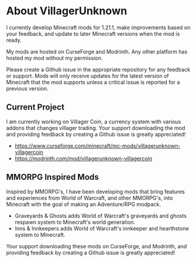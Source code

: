 # About VillagerUnknown

I currently develop Minecraft mods for 1.21.1, make improvements based on your feedback, and update to later Minecraft versions when the mod is ready.

My mods are hosted on CurseForge and Modrinth. Any other platform has hosted my mod without my permission.

Please create a Github issue in the appropriate repository for any feedback or support. Mods will only receive updates for the latest version of Minecraft that the mod supports unless a critical issue is reported for a previous version.



## Current Project

I am currently working on Villager Coin, a currency system with various addons that changes villager trading. Your support downloading the mod and providing feedback by creating a Github issue is greatly appreciated!

- https://www.curseforge.com/minecraft/mc-mods/villagerunknown-villagercoin
- https://modrinth.com/mod/villagerunknown-villagercoin



## MMORPG Inspired Mods

Inspired by MMORPG's, I have been developing mods that bring features and experiences from World of Warcraft, and other MMORPG's, into Minecraft with the goal of making an Adventure/RPG modpack.

- Graveyards & Ghosts adds World of Warcraft's graveyards and ghosts respawn system to Minecraft's world generation.
- Inns & Innkeepers adds World of Warcraft's innkeeper and hearthstone system to Minecraft.

Your support downloading these mods on CurseForge, and Modrinth, and providing feedback by creating a Github issue is greatly appreciated!


<!---
VillagerUnknown/VillagerUnknown is a ✨ special ✨ repository because its `README.md` (this file) appears on your GitHub profile.
You can click the Preview link to take a look at your changes.
--->
